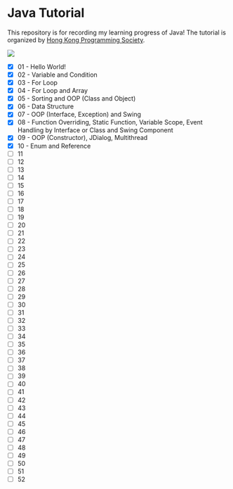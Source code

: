 # Java Tutorial

This repository is for recording my learning progress of Java! The tutorial is organized by [Hong Kong Programming Society](https://www.hkprog.org/).

![](https://progress-bar.dev/10/?scale=52&title=Progress&suffix=%20/%2052&width=200)

- [x] 01 - Hello World!
- [x] 02 - Variable and Condition
- [x] 03 - For Loop
- [x] 04 - For Loop and Array
- [x] 05 - Sorting and OOP (Class and Object)
- [x] 06 - Data Structure
- [x] 07 - OOP (Interface, Exception) and Swing
- [x] 08 - Function Overriding, Static Function, Variable Scope, Event Handling by Interface or Class and Swing Component
- [x] 09 - OOP (Constructor), JDialog, Multithread
- [x] 10 - Enum and Reference
- [ ] 11
- [ ] 12
- [ ] 13
- [ ] 14
- [ ] 15
- [ ] 16
- [ ] 17
- [ ] 18
- [ ] 19
- [ ] 20
- [ ] 21
- [ ] 22
- [ ] 23
- [ ] 24
- [ ] 25
- [ ] 26
- [ ] 27
- [ ] 28
- [ ] 29
- [ ] 30
- [ ] 31
- [ ] 32
- [ ] 33
- [ ] 34
- [ ] 35
- [ ] 36
- [ ] 37
- [ ] 38
- [ ] 39
- [ ] 40
- [ ] 41
- [ ] 42
- [ ] 43
- [ ] 44
- [ ] 45
- [ ] 46
- [ ] 47
- [ ] 48
- [ ] 49
- [ ] 50
- [ ] 51
- [ ] 52